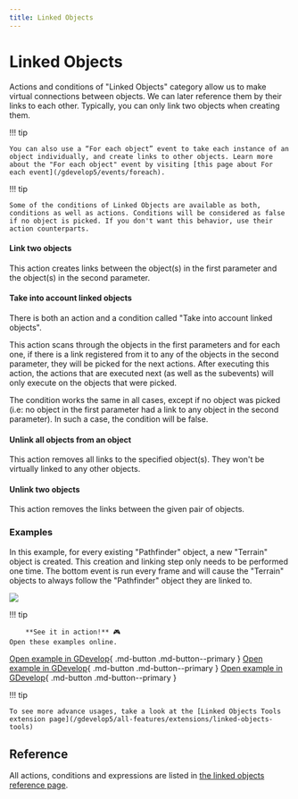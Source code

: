 ```yaml
---
title: Linked Objects
---
```

# Linked Objects

Actions and conditions of "Linked Objects" category allow us to make virtual connections between objects. We can later reference them by their links to each other. Typically, you can only link two objects when creating them.

!!! tip

    You can also use a “For each object” event to take each instance of an object individually, and create links to other objects. Learn more about the "For each object" event by visiting [this page about For each event](/gdevelop5/events/foreach).

!!! tip

    Some of the conditions of Linked Objects are available as both, conditions as well as actions. Conditions will be considered as false if no object is picked. If you don't want this behavior, use their action counterparts.

#### Link two objects

This action creates links between the object(s) in the first parameter and the object(s) in the second parameter.

#### Take into account linked objects

There is both an action and a condition called "Take into account linked objects".

This action scans through the objects in the first parameters and for each one, if there is a link registered from it to any of the objects in the second parameter, they will be picked for the next actions. After executing this action, the actions that are executed next (as well as the subevents) will only execute on the objects that were picked.

The condition works the same in all cases, except if no object was picked (i.e: no object in the first parameter had a link to any object in the second parameter). In such a case, the condition will be false.

#### Unlink all objects from an object

This action removes all links to the specified object(s). They won't be virtually linked to any other objects.

#### Unlink two objects

This action removes the links between the given pair of objects.

### Examples

In this example, for every existing "Pathfinder" object, a new "Terrain" object is created.  This creation and linking step only needs to be performed one time.  The bottom event is run every frame and will cause the "Terrain" objects to always follow the "Pathfinder" object they are linked to.

![](/gdevelop5/all-features/linkobjectsandfollowposition.png)

!!! tip

        **See it in action!** 🎮
    Open these examples online.

[Open example in GDevelop](https://editor.gdevelop.io/?project=example://magnet){ .md-button .md-button--primary }
[Open example in GDevelop](https://editor.gdevelop.io/?project=example://basic-artificial-intelligence){ .md-button .md-button--primary }
[Open example in GDevelop](https://editor.gdevelop.io/?project=example://pin-object-to-another-multiple-parents){ .md-button .md-button--primary }

!!! tip

    To see more advance usages, take a look at the [Linked Objects Tools extension page](/gdevelop5/all-features/extensions/linked-objects-tools)

## Reference

All actions, conditions and expressions are listed in [the linked objects reference page](/gdevelop5/all-features/linked-objects/reference/).
